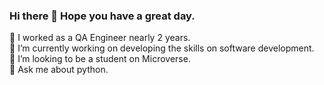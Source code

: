 ### Hi there 👋 Hope you have a great day.
🌱 I worked as a QA Engineer nearly 2 years.<br />
🔭 I’m currently working on developing the skills on software development.<br />
👯 I’m looking to be a student on Microverse.<br />
💬 Ask me about python.<br />
<!--
**yashodhicy/yashodhicy** is a ✨ _special_ ✨ repository because its `README.md` (this file) appears on your GitHub profile.

Here are some ideas to get you started:

- 🔭 I’m currently working on ...
- 🌱 I’m currently learning ...
- 👯 I’m looking to collaborate on ...
- 🤔 I’m looking for help with ...
- 💬 Ask me about ...
- 📫 How to reach me: ...
- 😄 Pronouns: ...
- ⚡ Fun fact: ...
-->
